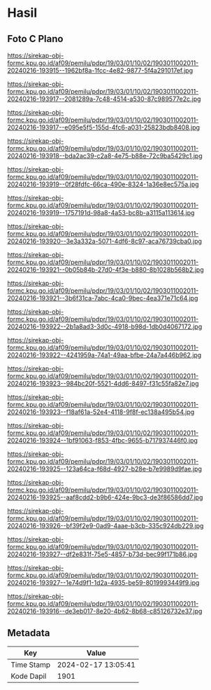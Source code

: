 # Hasil

## Foto C Plano

https://sirekap-obj-formc.kpu.go.id/af09/pemilu/pdpr/19/03/01/10/02/1903011002011-20240216-193915--1962bf8a-1fcc-4e82-9877-5f4a291017ef.jpg

https://sirekap-obj-formc.kpu.go.id/af09/pemilu/pdpr/19/03/01/10/02/1903011002011-20240216-193917--2081289a-7c48-4514-a530-87c989577e2c.jpg

https://sirekap-obj-formc.kpu.go.id/af09/pemilu/pdpr/19/03/01/10/02/1903011002011-20240216-193917--e095e5f5-155d-4fc6-a031-25823bdb8408.jpg

https://sirekap-obj-formc.kpu.go.id/af09/pemilu/pdpr/19/03/01/10/02/1903011002011-20240216-193918--bda2ac39-c2a8-4e75-b88e-72c9ba5429c1.jpg

https://sirekap-obj-formc.kpu.go.id/af09/pemilu/pdpr/19/03/01/10/02/1903011002011-20240216-193919--0f28fdfc-66ca-490e-8324-1a36e8ec575a.jpg

https://sirekap-obj-formc.kpu.go.id/af09/pemilu/pdpr/19/03/01/10/02/1903011002011-20240216-193919--1757191d-98a8-4a53-bc8b-a3115a113614.jpg

https://sirekap-obj-formc.kpu.go.id/af09/pemilu/pdpr/19/03/01/10/02/1903011002011-20240216-193920--3e3a332a-5071-4df6-8c97-aca76739cba0.jpg

https://sirekap-obj-formc.kpu.go.id/af09/pemilu/pdpr/19/03/01/10/02/1903011002011-20240216-193921--0b05b84b-27d0-4f3e-b880-8b1028b568b2.jpg

https://sirekap-obj-formc.kpu.go.id/af09/pemilu/pdpr/19/03/01/10/02/1903011002011-20240216-193921--3b6f31ca-7abc-4ca0-9bec-4ea371e71c64.jpg

https://sirekap-obj-formc.kpu.go.id/af09/pemilu/pdpr/19/03/01/10/02/1903011002011-20240216-193922--2b1a8ad3-3d0c-4918-b98d-1db0d4067172.jpg

https://sirekap-obj-formc.kpu.go.id/af09/pemilu/pdpr/19/03/01/10/02/1903011002011-20240216-193922--4241959a-74a1-49aa-bfbe-24a7a446b962.jpg

https://sirekap-obj-formc.kpu.go.id/af09/pemilu/pdpr/19/03/01/10/02/1903011002011-20240216-193923--984bc20f-5521-4dd6-8497-f31c55fa82e7.jpg

https://sirekap-obj-formc.kpu.go.id/af09/pemilu/pdpr/19/03/01/10/02/1903011002011-20240216-193923--f18af61a-52e4-4118-9f8f-ec138a495b54.jpg

https://sirekap-obj-formc.kpu.go.id/af09/pemilu/pdpr/19/03/01/10/02/1903011002011-20240216-193924--1bf91063-f853-4fbc-9655-b717937446f0.jpg

https://sirekap-obj-formc.kpu.go.id/af09/pemilu/pdpr/19/03/01/10/02/1903011002011-20240216-193925--123a64ca-f68d-4927-b28e-b7e9989d9fae.jpg

https://sirekap-obj-formc.kpu.go.id/af09/pemilu/pdpr/19/03/01/10/02/1903011002011-20240216-193925--aaf8cdd2-b9b6-424e-9bc3-de3f86586dd7.jpg

https://sirekap-obj-formc.kpu.go.id/af09/pemilu/pdpr/19/03/01/10/02/1903011002011-20240216-193926--bf39f2e9-0ad9-4aae-b3cb-335c924db229.jpg

https://sirekap-obj-formc.kpu.go.id/af09/pemilu/pdpr/19/03/01/10/02/1903011002011-20240216-193927--df2e831f-75e5-4857-b73d-bec99f171b86.jpg

https://sirekap-obj-formc.kpu.go.id/af09/pemilu/pdpr/19/03/01/10/02/1903011002011-20240216-193927--1e74d9f1-1d2a-4935-be59-8019993449f9.jpg

https://sirekap-obj-formc.kpu.go.id/af09/pemilu/pdpr/19/03/01/10/02/1903011002011-20240216-193916--de3eb017-8e20-4b62-8b68-c85126732e37.jpg


## Metadata

| Key        | Value               |
| ---------- | ------------------- |
| Time Stamp | 2024-02-17 13:05:41 |
| Kode Dapil | 1901                |



